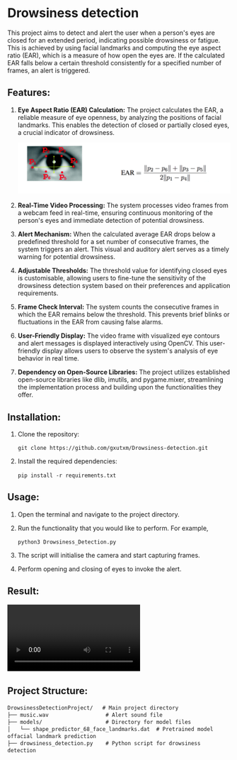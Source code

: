 # Drowsiness detection

This project aims to detect and alert the user when a person's eyes are closed for an extended period, indicating possible drowsiness or fatigue. This is achieved by using facial landmarks and computing the eye aspect ratio (EAR), which is a measure of how open the eyes are. If the calculated EAR falls below a certain threshold consistently for a specified number of frames, an alert is triggered.

## Features:

1. **Eye Aspect Ratio (EAR) Calculation:**
The project calculates the EAR, a reliable measure of eye openness, by analyzing the positions of facial landmarks. This enables the detection of closed or partially closed eyes, a crucial indicator of drowsiness.
    
    ![](images/EAR.png)
    
2. **Real-Time Video Processing:**
The system processes video frames from a webcam feed in real-time, ensuring continuous monitoring of the person's eyes and immediate detection of potential drowsiness.
3. **Alert Mechanism:**
When the calculated average EAR drops below a predefined threshold for a set number of consecutive frames, the system triggers an alert. This visual and auditory alert serves as a timely warning for potential drowsiness.
4. **Adjustable Thresholds:**
The threshold value for identifying closed eyes is customisable, allowing users to fine-tune the sensitivity of the drowsiness detection system based on their preferences and application requirements.
5. **Frame Check Interval:**
The system counts the consecutive frames in which the EAR remains below the threshold. This prevents brief blinks or fluctuations in the EAR from causing false alarms.
6. **User-Friendly Display:**
The video frame with visualized eye contours and alert messages is displayed interactively using OpenCV. This user-friendly display allows users to observe the system's analysis of eye behavior in real time.
7. **Dependency on Open-Source Libraries:**
The project utilizes established open-source libraries like dlib, imutils, and pygame.mixer, streamlining the implementation process and building upon the functionalities they offer.

## Installation:

1. Clone the repository:
    
    ```
    git clone https://github.com/gxutxm/Drowsiness-detection.git
    ```
    
2. Install the required dependencies:
    
    `pip install -r requirements.txt`
    

## Usage:

1. Open the terminal and navigate to the project directory.
2. Run the functionality that you would like to perform. For example,
    
    ```
    python3 Drowsiness_Detection.py
    ```
    
3. The script will initialise the camera and start capturing frames.
4. Perform opening and closing of eyes to invoke the alert.

## Result:
![](images/resultvid.mp4)



    

## Project Structure:

```
DrowsinessDetectionProject/   # Main project directory
├── music.wav                  # Alert sound file
├── models/                    # Directory for model files
│   └── shape_predictor_68_face_landmarks.dat  # Pretrained model offacial landmark prediction
├── drowsiness_detection.py    # Python script for drowsiness detection
```
